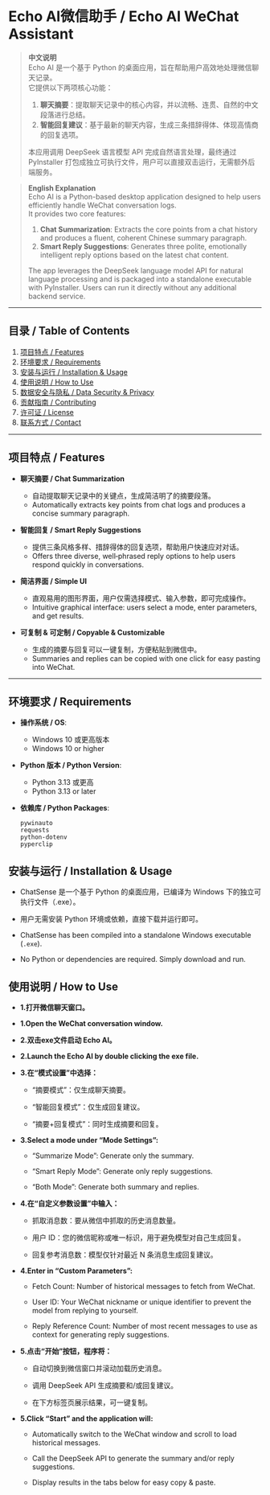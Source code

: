 # Echo AI微信助手 / Echo AI WeChat Assistant

> **中文说明**  
> Echo AI 是一个基于 Python 的桌面应用，旨在帮助用户高效地处理微信聊天记录。  
> 它提供以下两项核心功能：  
> 1. **聊天摘要**：提取聊天记录中的核心内容，并以流畅、连贯、自然的中文段落进行总结。  
> 2. **智能回复建议**：基于最新的聊天内容，生成三条措辞得体、体现高情商的回复选项。  
>  
> 本应用调用 DeepSeek 语言模型 API 完成自然语言处理，最终通过 PyInstaller 打包成独立可执行文件，用户可以直接双击运行，无需额外后端服务。  

> **English Explanation**  
> Echo AI is a Python-based desktop application designed to help users efficiently handle WeChat conversation logs.  
> It provides two core features:  
> 1. **Chat Summarization**: Extracts the core points from a chat history and produces a fluent, coherent Chinese summary paragraph.  
> 2. **Smart Reply Suggestions**: Generates three polite, emotionally intelligent reply options based on the latest chat content.  
>  
> The app leverages the DeepSeek language model API for natural language processing and is packaged into a standalone executable with PyInstaller. Users can run it directly without any additional backend service.

---

## 目录 / Table of Contents

1. [项目特点 / Features](#项目特点--features)  
2. [环境要求 / Requirements](#环境要求--requirements)  
3. [安装与运行 / Installation & Usage](#安装与运行--installation--usage)  
5. [使用说明 / How to Use](#使用说明--how-to-use)  
6. [数据安全与隐私 / Data Security & Privacy](#数据安全与隐私--data-security--privacy)  
7. [贡献指南 / Contributing](#贡献指南--contributing)  
8. [许可证 / License](#许可证--license)  
9. [联系方式 / Contact](#联系方式--contact)  

---

## 项目特点 / Features

- **聊天摘要 / Chat Summarization**  
  - 自动提取聊天记录中的关键点，生成简洁明了的摘要段落。  
  - Automatically extracts key points from chat logs and produces a concise summary paragraph.

- **智能回复 / Smart Reply Suggestions**  
  - 提供三条风格多样、措辞得体的回复选项，帮助用户快速应对对话。  
  - Offers three diverse, well‐phrased reply options to help users respond quickly in conversations.

- **简洁界面 / Simple UI**  
  - 直观易用的图形界面，用户仅需选择模式、输入参数，即可完成操作。  
  - Intuitive graphical interface: users select a mode, enter parameters, and get results.

- **可复制 & 可定制 / Copyable & Customizable**  
  - 生成的摘要与回复可以一键复制，方便粘贴到微信中。  
  - Summaries and replies can be copied with one click for easy pasting into WeChat.

---

## 环境要求 / Requirements

- **操作系统 / OS**:  
  - Windows 10 或更高版本  
  - Windows 10 or higher

- **Python 版本 / Python Version**:  
  - Python 3.13 或更高  
  - Python 3.13 or later

- **依赖库 / Python Packages**:  
  ```text
  pywinauto
  requests
  python-dotenv
  pyperclip

##  安装与运行 / Installation & Usage

 
- ChatSense 是一个基于 Python 的桌面应用，已编译为 Windows 下的独立可执行文件（.exe）。  
- 用户无需安装 Python 环境或依赖，直接下载并运行即可。

- ChatSense has been compiled into a standalone Windows executable (`.exe`).  
- No Python or dependencies are required. Simply download and run.


##  使用说明 / How to Use
- **1.打开微信聊天窗口。**

- **1.Open the WeChat conversation window.**

- **2.双击exe文件启动 Echo AI。**

- **2.Launch the Echo AI by double clicking the exe file.**

- **3.在“模式设置”中选择：**

  - “摘要模式”：仅生成聊天摘要。

  - “智能回复模式”：仅生成回复建议。

  - “摘要+回复模式”：同时生成摘要和回复。

- **3.Select a mode under “Mode Settings”:**

  - “Summarize Mode”: Generate only the summary.

  - “Smart Reply Mode”: Generate only reply suggestions.

  - “Both Mode”: Generate both summary and replies.

- **4.在“自定义参数设置”中输入：**

  - 抓取消息数：要从微信中抓取的历史消息数量。

  - 用户 ID：您的微信昵称或唯一标识，用于避免模型对自己生成回复。

  - 回复参考消息数：模型仅针对最近 N 条消息生成回复建议。

- **4.Enter in “Custom Parameters”:**

  - Fetch Count: Number of historical messages to fetch from WeChat.

  - User ID: Your WeChat nickname or unique identifier to prevent the model from replying to yourself.

  - Reply Reference Count: Number of most recent messages to use as context for generating reply suggestions.

- **5.点击“开始”按钮，程序将：**

  - 自动切换到微信窗口并滚动加载历史消息。

  - 调用 DeepSeek API 生成摘要和/或回复建议。

  - 在下方标签页展示结果，可一键复制。

- **5.Click “Start” and the application will:**

  - Automatically switch to the WeChat window and scroll to load historical messages.

  - Call the DeepSeek API to generate the summary and/or reply suggestions.

  - Display results in the tabs below for easy copy & paste.


